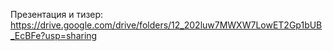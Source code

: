Презентация и тизер:
https://drive.google.com/drive/folders/12_202luw7MWXW7LowET2Gp1bUB_EcBFe?usp=sharing
